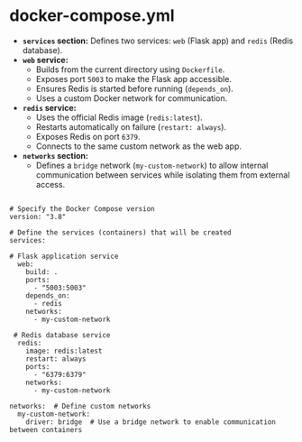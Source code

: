 # docker-compose.yml

- **`services` section:** Defines two services: `web` (Flask app) and `redis` (Redis database).
- **`web` service:**
    - Builds from the current directory using `Dockerfile`.
    - Exposes port `5003` to make the Flask app accessible.
    - Ensures Redis is started before running (`depends_on`).
    - Uses a custom Docker network for communication.
- **`redis` service:**
    - Uses the official Redis image (`redis:latest`).
    - Restarts automatically on failure (`restart: always`).
    - Exposes Redis on port `6379`.
    - Connects to the same custom network as the web app.
- **`networks` section:**
    - Defines a `bridge` network (`my-custom-network`) to allow internal communication between services while isolating them from external access.

```

# Specify the Docker Compose version
version: "3.8"  

# Define the services (containers) that will be created
services:  

# Flask application service
  web:  
    build: .  
    ports:
      - "5003:5003"  
    depends_on:
      - redis  
    networks:
      - my-custom-network  

 # Redis database service
  redis: 
    image: redis:latest  
    restart: always  
    ports:
      - "6379:6379"  
    networks:
      - my-custom-network  

networks:  # Define custom networks
  my-custom-network:
    driver: bridge  # Use a bridge network to enable communication between containers
```